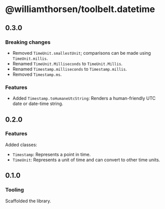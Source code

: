 # @williamthorsen/toolbelt.datetime

## 0.3.0

### Breaking changes

- Removed `TimeUnit.smallestUnit`; comparisons can be made using `TimeUnit.millis`.
- Renamed `TimeUnit.Milliseconds` to `TimeUnit.Millis`.
- Renamed `Timestamp.milliseconds` to `Timestamp.millis`.
- Removed `Timestamp.ms`.

### Features

- Added `Timestamp.toHumaneUtcString`: Renders a human-friendly UTC date or date-time string.

## 0.2.0

### Features

Added classes:

- `Timestamp`: Represents a point in time.
- `TimeUnit`: Represents a unit of time and can convert to other time units.

## 0.1.0

### Tooling

Scaffolded the library.
